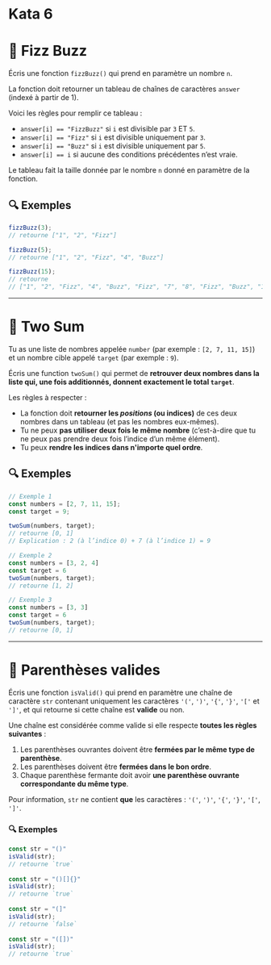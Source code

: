 # Kata 6

# 🥤 Fizz Buzz

Écris une fonction `fizzBuzz()` qui prend en paramètre un nombre `n`.

La fonction doit retourner un tableau de chaînes de caractères `answer` (indexé à partir de 1).

Voici les règles pour remplir ce tableau :

- `answer[i] == "FizzBuzz"` si `i` est divisible par `3` ET `5`.
- `answer[i] == "Fizz"` si `i` est divisible uniquement par `3`.
- `answer[i] == "Buzz"` si `i` est divisible uniquement par `5`.
- `answer[i] == i` si aucune des conditions précédentes n’est vraie.

Le tableau fait la taille donnée par le nombre `n` donné en paramètre de la fonction.

## 🔍 Exemples

```jsx
fizzBuzz(3);
// retourne ["1", "2", "Fizz"]

fizzBuzz(5);
// retourne ["1", "2", "Fizz", "4", "Buzz"]

fizzBuzz(15);
// retourne 
// ["1", "2", "Fizz", "4", "Buzz", "Fizz", "7", "8", "Fizz", "Buzz", "11", "Fizz", "13", "14", "FizzBuzz"]
```

---

# 🎯 Two Sum

Tu as une liste de nombres appelée `number` (par exemple : `[2, 7, 11, 15]`) et un nombre cible appelé `target` (par exemple : `9`).

Écris une function `twoSum()` qui permet de **retrouver deux nombres dans la liste qui, une fois additionnés, donnent exactement le total `target`**.

Les règles à respecter :

- La fonction doit **retourner les *positions* (ou indices)** de ces deux nombres dans un tableau (et pas les nombres eux-mêmes).
- Tu ne peux **pas utiliser deux fois le même nombre** (c’est-à-dire que tu ne peux pas prendre deux fois l’indice d’un même élément).
- Tu peux **rendre les indices dans n'importe quel ordre**.

## 🔍 Exemples

```jsx
// Exemple 1
const numbers = [2, 7, 11, 15];
const target = 9;

twoSum(numbers, target);
// retourne [0, 1]
// Explication : 2 (à l’indice 0) + 7 (à l’indice 1) = 9

// Exemple 2
const numbers = [3, 2, 4]
const target = 6
twoSum(numbers, target);
// retourne [1, 2]

// Exemple 3
const numbers = [3, 3]
const target = 6
twoSum(numbers, target);
// retourne [0, 1]
```

---

# 🚪 **Parenthèses valides**

Écris une fonction `isValid()` qui prend en paramètre une chaîne de caractère `str` contenant uniquement les caractères `'('`, `')'`, `'{'`, `'}'`, `'['` et `']'`, et qui retourne si cette chaîne est **valide** ou non.

Une chaîne est considérée comme valide si elle respecte **toutes les règles suivantes** :

1. Les parenthèses ouvrantes doivent être **fermées par le même type de parenthèse**.
2. Les parenthèses doivent être **fermées dans le bon ordre**.
3. Chaque parenthèse fermante doit avoir **une parenthèse ouvrante correspondante du même type**.

Pour information, `str` ne contient **que** les caractères : `'('`, `')'`, `'{'`, `'}'`, `'['`, `']'`.

### 🔍 Exemples

```jsx
const str = "()"
isValid(str);
// retourne `true`
    
const str = "()[]{}"
isValid(str);
// retourne `true`
    
const str = "(]"
isValid(str);
// retourne `false`
    
const str = "([])"
isValid(str);
// retourne `true`
```